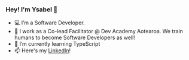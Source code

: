 ### Hey! I'm Ysabel 👋

- :computer: I’m a Software Developer.
- :floppy_disk: I work as a Co-lead Facilitator @ Dev Academy Aotearoa. We train humans to become Software Developers as well!
- 🌱 I’m currently learning TypeScript
- 📫 Here's my [LinkedIn](https://www.linkedin.com/in/ysabel-guiang/)!

